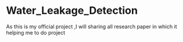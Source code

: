 # Water_Leakage_Detection
As this is my official project ,I will sharing all research paper in which it helping me to do project
